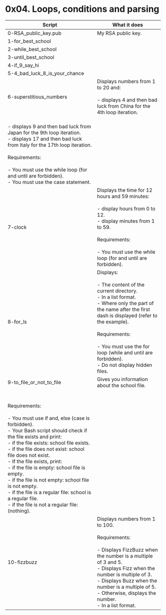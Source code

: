 # 0x04. Loops, conditions and parsing

| Script | What it does |
| ------ | ------------ |
| 0-RSA_public_key.pub | My RSA public key. |
| 1-for_best_school |  |
| 2-while_best_school | |
| 3-until_best_school | |
| 4-if_9_say_hi | |
| 5-4_bad_luck_8_is_your_chance | |
| 6-superstitious_numbers | Displays numbers from 1 to 20 and:<br /><br /> - displays 4 and then bad luck from China for the 4th loop iteration.
<br /> - displays 9 and then bad luck from Japan for the 9th loop iteration.<br />- displays 17 and then bad luck from Italy for the 17th loop iteration.<br /><br />Requirements:<br /><br /> - You must use the while loop (for and until are forbidden).<br /> - You must use the case statement. |
| 7-clock | Displays the time for 12 hours and 59 minutes:<br /><br /> - display hours from 0 to 12.<br />- display minutes from 1 to 59.<br /><br />Requirements:<br /><br /> - You must use the while loop (for and until are forbidden). |
| 8-for_ls | Displays:<br /><br /> - The content of the current directory.<br /> - In a list format.<br /> - Where only the part of the name after the first dash is displayed (refer to the example).<br /><br />Requirements:<br /><br /> - You must use the for loop (while and until are forbidden).<br /> - Do not display hidden files. |
| 9-to_file_or_not_to_file | Gives you information about the school file.
<br /><br />Requirements:<br /><br /> - You must use if and, else (case is forbidden).<br /> - Your Bash script should check if the file exists and print:<br /> - if the file exists: school file exists.<br /> - if the file does not exist: school file does not exist.<br /> - If the file exists, print:<br /> - if the file is empty: school file is empty.<br /> - if the file is not empty: school file is not empty.<br /> - if the file is a regular file: school is a regular file.<br /> - if the file is not a regular file: (nothing). |
10-fizzbuzz | Displays numbers from 1 to 100.<br /><br />Requirements:<br /><br /> - Displays FizzBuzz when the number is a multiple of 3 and 5.<br /> - Displays Fizz when the number is multiple of 3.<br /> - Displays Buzz when the number is a multiple of 5.<br /> - Otherwise, displays the number.<br /> - In a list format. |
